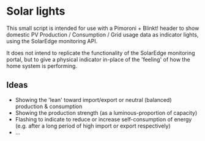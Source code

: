 # Solar lights

This small script is intended for use with a Pimoroni + Blinkt! header to show
domestic PV Production / Consumption / Grid usage data as indicator lights,
using the SolarEdge monitoring API.

It does not intend to replicate the functionality of the SolarEdge monitoring
portal, but to give a physical indicator in-place of the 'feeling' of how the
home system is performing.

## Ideas
- Showing the 'lean' toward import/export or neutral (balanced) production & consumption
- Showing the production strength (as a luminous-proportion of capacity)
- Flashing to indicate to reduce or increase self-consumption of energy (e.g. after a long period of high import or export respectively)
- ...
